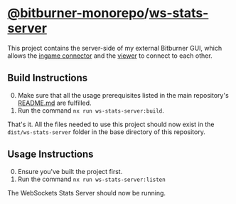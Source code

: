 # [@bitburner-monorepo](https://github.com/jojotastic777/bitburner-monorepo)/[ws-stats-server](#)
This project contains the server-side of my external Bitburner GUI, which allows the [ingame connector](../bitburner-scripts) and the [viewer](../ws-stats-viewer) to connect to each other.

## Build Instructions
0. Make sure that all the usage prerequisites listed in the main repository's [README.md](https://github.com/jojotastic777/bitburner-monorepo) are fulfilled.
1. Run the command `nx run ws-stats-server:build`.

That's it. All the files needed to use this project should now exist in the `dist/ws-stats-server` folder in the base directory of this repository.

## Usage Instructions
0. Ensure you've built the project first.
1. Run the command `nx run ws-stats-server:listen`

The WebSockets Stats Server should now be running.
